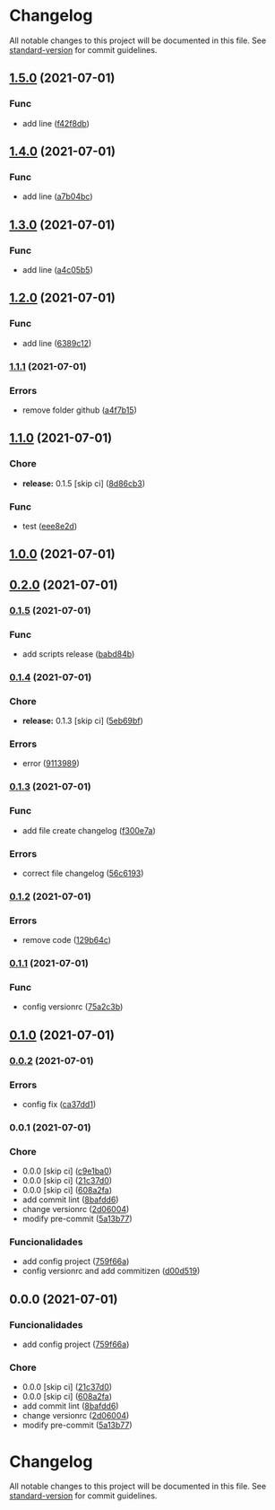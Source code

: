 # Changelog

All notable changes to this project will be documented in this file. See [standard-version](https://github.com/conventional-changelog/standard-version) for commit guidelines.

## [1.5.0](https://github.com/joaopavila/poc-changelog/compare/v1.4.0...v1.5.0) (2021-07-01)


### Func

* add line ([f42f8db](https://github.com/joaopavila/poc-changelog/commit/f42f8db59fab938eb279a8ca9be85e1c78cfca98))

## [1.4.0](https://github.com/joaopavila/poc-changelog/compare/v1.3.0...v1.4.0) (2021-07-01)


### Func

* add line ([a7b04bc](https://github.com/joaopavila/poc-changelog/commit/a7b04bc0f62299c95ad51207e69f525c19b611cd))

## [1.3.0](https://github.com/joaopavila/poc-changelog/compare/v1.2.0...v1.3.0) (2021-07-01)


### Func

* add line ([a4c05b5](https://github.com/joaopavila/poc-changelog/commit/a4c05b58c0d66505f20136f06f044a8bf2734bae))

## [1.2.0](https://github.com/joaopavila/poc-changelog/compare/v1.1.1...v1.2.0) (2021-07-01)


### Func

* add line ([6389c12](https://github.com/joaopavila/poc-changelog/commit/6389c12abfef7a9ec4d32a29a71f27d7f70b2ebb))

### [1.1.1](https://github.com/joaopavila/poc-changelog/compare/v1.1.0...v1.1.1) (2021-07-01)


### Errors

* remove folder github ([a4f7b15](https://github.com/joaopavila/poc-changelog/commit/a4f7b15b1885d45dec138cc328274a8cd762136d))

## [1.1.0](https://github.com/joaopavila/poc-changelog/compare/v1.0.0...v1.1.0) (2021-07-01)


### Chore

* **release:** 0.1.5 [skip ci] ([8d86cb3](https://github.com/joaopavila/poc-changelog/commit/8d86cb3f63ffbeb17442f674f66525c4ddce9c08))


### Func

* test ([eee8e2d](https://github.com/joaopavila/poc-changelog/commit/eee8e2d07662c53bbec78c31f25e860cdf7c4c8d))

## [1.0.0](https://github.com/joaopavila/poc-changelog/compare/v0.2.0...v1.0.0) (2021-07-01)

## [0.2.0](https://github.com/joaopavila/poc-changelog/compare/v0.1.5...v0.2.0) (2021-07-01)

### [0.1.5](https://github.com/joaopavila/poc-changelog/compare/v0.1.4...v0.1.5) (2021-07-01)


### Func

* add scripts release ([babd84b](https://github.com/joaopavila/poc-changelog/commit/babd84be2f4ba9e4b094a85cb1eb625451bfb730))

### [0.1.4](https://github.com/joaopavila/poc-changelog/compare/v0.1.3...v0.1.4) (2021-07-01)


### Chore

* **release:** 0.1.3 [skip ci] ([5eb69bf](https://github.com/joaopavila/poc-changelog/commit/5eb69bf14e127259713c46b6ded66b2d7c97307a))


### Errors

* error ([9113989](https://github.com/joaopavila/poc-changelog/commit/91139898a3e8fc1d08ae3802cf6abddd512fb5a6))

### [0.1.3](https://github.com/joaopavila/poc-changelog/compare/v0.1.2...v0.1.3) (2021-07-01)


### Func

* add file create changelog ([f300e7a](https://github.com/joaopavila/poc-changelog/commit/f300e7aa6c9eaf9c1d44afcf2e9def9f7bfed749))


### Errors

* correct file changelog ([56c6193](https://github.com/joaopavila/poc-changelog/commit/56c61932228964620b2edb2466f31358e55b83c9))

### [0.1.2](https://github.com/joaopavila/poc-changelog/compare/v0.1.1...v0.1.2) (2021-07-01)


### Errors

* remove code ([129b64c](https://github.com/joaopavila/poc-changelog/commit/129b64c358f28cddfa6217a110ce779b3d62f2b7))

### [0.1.1](https://github.com/joaopavila/poc-changelog/compare/v0.1.0...v0.1.1) (2021-07-01)


### Func

* config versionrc ([75a2c3b](https://github.com/joaopavila/poc-changelog/commit/75a2c3b5c44537ea849983b5bfbf7b3ca568058e))

## [0.1.0](https://github.com/joaopavila/poc-changelog/compare/v0.0.2...v0.1.0) (2021-07-01)

### [0.0.2](https://github.com/joaopavila/poc-changelog/compare/v0.0.1...v0.0.2) (2021-07-01)


### Errors

* config fix ([ca37dd1](https://github.com/joaopavila/poc-changelog/commit/ca37dd1b103f9e5b303618b5f1398e08e5532f6f))

### 0.0.1 (2021-07-01)


### Chore

* 0.0.0 [skip ci] ([c9e1ba0](https://github.com/joaopavila/poc-changelog/commit/c9e1ba0c487e2ecd7f848484fb3823b2439dd7b9))
* 0.0.0 [skip ci] ([21c37d0](https://github.com/joaopavila/poc-changelog/commit/21c37d0add92a519f4a809dbb417daf030235c99))
* 0.0.0 [skip ci] ([608a2fa](https://github.com/joaopavila/poc-changelog/commit/608a2fa9598413028b7b9cd8f386eeacfa7caaf3))
* add commit lint ([8bafdd6](https://github.com/joaopavila/poc-changelog/commit/8bafdd6bd859ea6c93956645cec9db5a2a555b29))
* change versionrc ([2d06004](https://github.com/joaopavila/poc-changelog/commit/2d06004c6e84e46ebee590ffa8e9de0fdd47e59f))
* modify pre-commit ([5a13b77](https://github.com/joaopavila/poc-changelog/commit/5a13b77944b62fb7a7279384cb1859e35d37f12e))


### Funcionalidades

* add config project ([759f66a](https://github.com/joaopavila/poc-changelog/commit/759f66af4e1e0261acff3be1546644aaf7930f1c))
* config versionrc and add commitizen ([d00d519](https://github.com/joaopavila/poc-changelog/commit/d00d519fea8d969ac2149ef61eb41915e6fa7ae8))

## 0.0.0 (2021-07-01)


### Funcionalidades

* add config project ([759f66a](https://github.com/joaopavila/poc-changelog/commit/759f66af4e1e0261acff3be1546644aaf7930f1c))


### Chore

* 0.0.0 [skip ci] ([21c37d0](https://github.com/joaopavila/poc-changelog/commit/21c37d0add92a519f4a809dbb417daf030235c99))
* 0.0.0 [skip ci] ([608a2fa](https://github.com/joaopavila/poc-changelog/commit/608a2fa9598413028b7b9cd8f386eeacfa7caaf3))
* add commit lint ([8bafdd6](https://github.com/joaopavila/poc-changelog/commit/8bafdd6bd859ea6c93956645cec9db5a2a555b29))
* change versionrc ([2d06004](https://github.com/joaopavila/poc-changelog/commit/2d06004c6e84e46ebee590ffa8e9de0fdd47e59f))
* modify pre-commit ([5a13b77](https://github.com/joaopavila/poc-changelog/commit/5a13b77944b62fb7a7279384cb1859e35d37f12e))

# Changelog

All notable changes to this project will be documented in this file. See [standard-version](https://github.com/conventional-changelog/standard-version) for commit guidelines.
